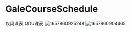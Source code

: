 # GaleCourseSchedule
疾风课表 QDU课表
![1657860925248](https://user-images.githubusercontent.com/70746146/179153804-75a2c1ff-727c-413e-866c-eb93f8a46871.jpg)
![1657860904465](https://user-images.githubusercontent.com/70746146/179153826-83b30818-938a-4c19-b5f0-42ed07110846.jpg)
